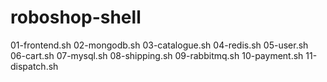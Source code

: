 # roboshop-shell
01-frontend.sh
02-mongodb.sh
03-catalogue.sh
04-redis.sh
05-user.sh
06-cart.sh
07-mysql.sh
08-shipping.sh
09-rabbitmq.sh
10-payment.sh
11-dispatch.sh